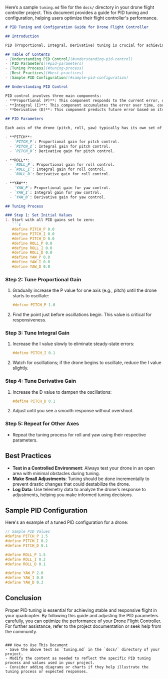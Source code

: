 Here’s a sample `tuning.md` file for the `docs/` directory in your drone flight controller project. This document provides a guide for PID tuning and configuration, helping users optimize their flight controller's performance.

```markdown
# PID Tuning and Configuration Guide for Drone Flight Controller

## Introduction

PID (Proportional, Integral, Derivative) tuning is crucial for achieving stable and responsive flight behavior in quadcopters. This guide provides an overview of PID tuning principles, configuration steps, and best practices to optimize your drone's performance.

## Table of Contents
- [Understanding PID Control](#understanding-pid-control)
- [PID Parameters](#pid-parameters)
- [Tuning Process](#tuning-process)
- [Best Practices](#best-practices)
- [Sample PID Configuration](#sample-pid-configuration)

## Understanding PID Control

PID control involves three main components:
- **Proportional (P)**: This component responds to the current error, driving the output proportionally to the error value. It helps to minimize the error quickly.
- **Integral (I)**: This component accumulates the error over time, correcting for any persistent bias that may cause a steady-state error. It helps eliminate residual steady-state errors.
- **Derivative (D)**: This component predicts future error based on its rate of change, providing a damping effect to reduce overshoot and improve system stability.

## PID Parameters

Each axis of the drone (pitch, roll, yaw) typically has its own set of PID parameters:

- **PITCH**:
  - `PITCH_P`: Proportional gain for pitch control.
  - `PITCH_I`: Integral gain for pitch control.
  - `PITCH_D`: Derivative gain for pitch control.

- **ROLL**:
  - `ROLL_P`: Proportional gain for roll control.
  - `ROLL_I`: Integral gain for roll control.
  - `ROLL_D`: Derivative gain for roll control.

- **YAW**:
  - `YAW_P`: Proportional gain for yaw control.
  - `YAW_I`: Integral gain for yaw control.
  - `YAW_D`: Derivative gain for yaw control.

## Tuning Process

### Step 1: Set Initial Values
1. Start with all PID gains set to zero:
   ```c
   #define PITCH_P 0.0
   #define PITCH_I 0.0
   #define PITCH_D 0.0
   #define ROLL_P 0.0
   #define ROLL_I 0.0
   #define ROLL_D 0.0
   #define YAW_P 0.0
   #define YAW_I 0.0
   #define YAW_D 0.0
   ```

### Step 2: Tune Proportional Gain
1. Gradually increase the P value for one axis (e.g., pitch) until the drone starts to oscillate:
   ```c
   #define PITCH_P 1.0
   ```
2. Find the point just before oscillations begin. This value is critical for responsiveness.

### Step 3: Tune Integral Gain
1. Increase the I value slowly to eliminate steady-state errors:
   ```c
   #define PITCH_I 0.1
   ```
2. Watch for oscillations; if the drone begins to oscillate, reduce the I value slightly.

### Step 4: Tune Derivative Gain
1. Increase the D value to dampen the oscillations:
   ```c
   #define PITCH_D 0.1
   ```
2. Adjust until you see a smooth response without overshoot.

### Step 5: Repeat for Other Axes
- Repeat the tuning process for roll and yaw using their respective parameters. 

## Best Practices

- **Test in a Controlled Environment**: Always test your drone in an open area with minimal obstacles during tuning.
- **Make Small Adjustments**: Tuning should be done incrementally to prevent drastic changes that could destabilize the drone.
- **Log Data**: Use telemetry data to analyze the drone's response to adjustments, helping you make informed tuning decisions.

## Sample PID Configuration

Here's an example of a tuned PID configuration for a drone:

```c
// Sample PID Values
#define PITCH_P 1.5
#define PITCH_I 0.2
#define PITCH_D 0.1

#define ROLL_P 1.5
#define ROLL_I 0.2
#define ROLL_D 0.1

#define YAW_P 2.0
#define YAW_I 0.0
#define YAW_D 0.3
```

## Conclusion

Proper PID tuning is essential for achieving stable and responsive flight in your quadcopter. By following this guide and adjusting the PID parameters carefully, you can optimize the performance of your Drone Flight Controller. For further assistance, refer to the project documentation or seek help from the community.
```

### How to Use This Document
- Save the above text as `tuning.md` in the `docs/` directory of your project.
- Modify the content as needed to reflect the specific PID tuning process and values used in your project.
- Consider adding diagrams or charts if they help illustrate the tuning process or expected responses.
